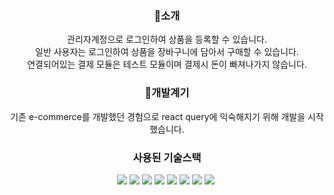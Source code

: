 <div align=center>
  <h3>🌸소개</h3>
  <p>
   관리자계정으로 로그인하여 상품을 등록할 수 있습니다.<br />
   일반 사용자는 로그인하여 상품을 장바구니에 담아서 구매할 수 있습니다.<br />
   연결되어있는 결제 모듈은 테스트 모듈이며 결제시 돈이 빠져나가지 않습니다.
  </p>
</div>
<div align=center>
  <h3>📖개발계기</h3>
  <p>
   기존 e-commerce를 개발했던 경험으로 react query에 익숙해지기 위해 개발을 시작했습니다.
  </p>
</div>

<div align=center>
  <h3>사용된 기술스택</h3>
  <p>
   <img src="https://img.shields.io/badge/HTML-E34F26?style=flat-square&logo=HTML5&logoColor=white"/>&nbsp;<img src="https://img.shields.io/badge/CSS3-1572B6?style=flat-square&logo=CSS3&logoColor=white"/>&nbsp;<img src="https://img.shields.io/badge/Tailwind CSS-06B6D4?style=flat-square&logo=Tailwind CSS&logoColor=white"/>&nbsp;<img src="https://img.shields.io/badge/JavaScript-F7DF1E?style=flat-square&logo=JavaScript&logoColor=black"/>&nbsp;<img src="https://img.shields.io/badge/React.js-61DAFB?style=flat-square&logo=React&logoColor=black"/>&nbsp;<img src="https://img.shields.io/badge/Git-F05032?style=flat-square&logo=Git&logoColor=white"/>&nbsp;<img src="https://img.shields.io/badge/Firebase-FFCA28?style=flat-square&logo=Firebase&logoColor=black"/>&nbsp;<img src="https://img.shields.io/badge/Cloudinary-2C39BD?style=flat-square&logo=Cloudways&logoColor=white"/>&nbsp;
  </p>
</div>
